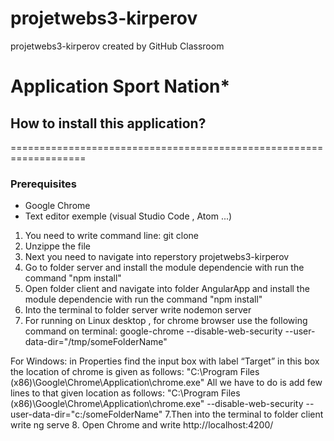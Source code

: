 # projetwebs3-kirperov
projetwebs3-kirperov created by GitHub Classroom

# Application Sport Nation*


## How to install this application?
===================================================================

### Prerequisites

* Google Chrome
* Text editor exemple (visual Studio Code , Atom ...)

1. You need to write command line: git clone <this link reperstory>
2. Unzippe the file
3. Next you need to navigate into reperstory projetwebs3-kirperov
4. Go to folder server and install the module dependencie with run the command "npm install"
4. Open folder client and navigate into folder AngularApp and install the module dependencie with run the command "npm install"
5. Into the terminal to folder server write nodemon server 
6. For running on Linux desktop , for chrome browser use the following command on terminal: google-chrome --disable-web-security --user-data-dir="/tmp/someFolderName"

For Windows:  in Properties find the input box with label “Target” in this box the location of chrome is given as follows: "C:\Program Files (x86)\Google\Chrome\Application\chrome.exe"
All we have to do is add few lines to that given location as follows: "C:\Program Files (x86)\Google\Chrome\Application\chrome.exe" --disable-web-security --user-data-dir="c:/someFolderName"
7.Then into the terminal to folder client write ng serve
8. Open Chrome and write http://localhost:4200/
